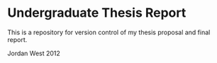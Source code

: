 Undergraduate Thesis Report
===========================

This is a repository for version control of my thesis proposal and final report.

Jordan West 2012
